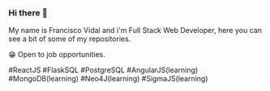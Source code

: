 ### Hi there 👋

My name is Francisco Vidal and i'm Full Stack Web Developer, here you can see a bit of some of my repositories.

😁 Open to job opportunities.

#ReactJS #FlaskSQL #PostgreSQL #AngularJS(learning) #MongoDB(learning) #Neo4J(learning) #SigmaJS(learning)
